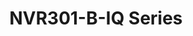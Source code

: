 ---
title: "NVR301-B-IQ Series"
description: "Compact 4/8/16-channel network video recorder with intelligent features and reliable performance for small-scale surveillance systems"
image: "/images/categories/products/nvr/NVR301-04B-IQ/NVR301-04B-IQ1.png"
images:
  - url: "/images/categories/products/nvr/NVR301-04B-IQ/NVR301-04B-IQ1.png"
    caption: "Front view"
  - url: "/images/categories/products/nvr/NVR301-04B-IQ/NVR301-04B-IQ2.png"
    caption: "Side view"
  - url: "/images/categories/products/nvr/NVR301-04B-IQ/NVR301-04B-IQ.png"
    caption: "Back view"
features:
  - "Ultra 265/H.265/H.264 video formats support"
  - "4/8/16-channel IP camera input options"
  - "Up to 12 Megapixels resolution recording"
  - "HDMI 4K and VGA output"
  - "Smart features including face detection"
  - "ANR technology for network interruption backup"
  - "Cloud upgrade support"
  - "Supports ONVIF and RTSP protocols"
specifications:
  channels: "4/8/16 Channels (model dependent)"
  storage: "1 SATA HDD, up to 10TB"
  bandwidth: "80Mbps Input/Output"
  videoOutput: "1 HDMI (4K), 1 VGA"
  compression: "Ultra 265/H.265/H.264"
  powerSupply: "DC 12V/2A"
  dimensions: "260×222×47mm (1U)"
  networkInterface: "1 RJ-45 10/100Mbps"
--- 
